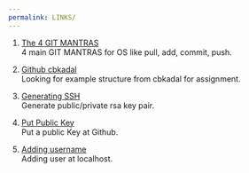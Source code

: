 ```yaml
---
permalink: LINKS/
---
```


1. [The 4 GIT MANTRAS](https://osp4diss.vlsm.org/osp-119.html)<br>
4 main GIT MANTRAS for OS like pull, add, commit, push.

2. [Github cbkadal](https://github.com/cbkadal/os232)<br>
Looking for example structure from cbkadal for assignment.

3. [Generating SSH](https://osp4diss.vlsm.org/osp-110.html)<br>
Generate public/private rsa key pair.

4. [Put Public Key](https://osp4diss.vlsm.org/osp-111.html)<br>
Put a public Key at Github.

5. [Adding username](https://doit.vlsm.org/022.html)<br>
Adding user at localhost.

